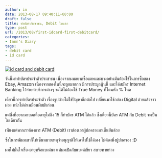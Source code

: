 ```yaml
---
author: in
date: 2013-08-17 09:40:11+00:00
draft: false
title: ทำบัตรประชาชน, Debit ใบแรก
type: post
url: /2013/08/first-idcard-first-debitcard/
categories:
- Innn's Diary
tags:
- debit card
- id card
---
```


[![id card and debit card](https://www.cyruszhang.com/wp-content/uploads/2556/07/20130817_161655_1-1024x768.jpg)
](https://www.cyruszhang.com/wp-content/uploads/2556/07/20130817_161655_1.jpg)

วันนี้มาทำบัตรประจำตัวประชาชน เนื่องจากผมอยากซื้อแอพและบางอย่างมันต้องใช้ในการซื้อของ Ebay, Amazon เนื่องจากของในนี้จะถูกมากกก มีการประมูลนู๊นนี้ และได้สมัคร Internet Banking ไว้จ่ายค่าบริการต่างๆ จะได้ไม่ต้องใช้ True Money ที่โดนหัก % โหด

เดี๋ยวนี้การทำบัตรประจำตัว เรื่องรูปถ่ายไม่ใช่ปัญหาอีกต่อไป เปลี่ยนมาใช้กล่อง Digital ถ่ายแล้วขาวผ่อง หน้าไม่ดำเหมือนผีสมัยก่อน

แต่สิ่งที่อยากมาบอกคืออายุไม่ถึง 15 ก็ทำบัตร ATM ได้แล้ว ซึ่งเดี๋ยวนี้บัตร ATM กับ Debit จะเป็นใบเดียวกัน

เพียงแต่หากเราต้องการ ATM (Debit) เราต้องเอาผู้ปกครองมาเซ็นยันด้วย

ซึ่งในกรณีผมเขาก็ให้เซ็นหมายเหตุว่าอนุญาติให้เอาไปใช้ได้เอง ไม่ต้องพึ่งผู้ปกครอง :D

ผมไม่มั่นใจเรื่องอายุหรือแบงค์นะ แต่ผมเปิดกับแบงค์เขียว สบายหายห่วง
